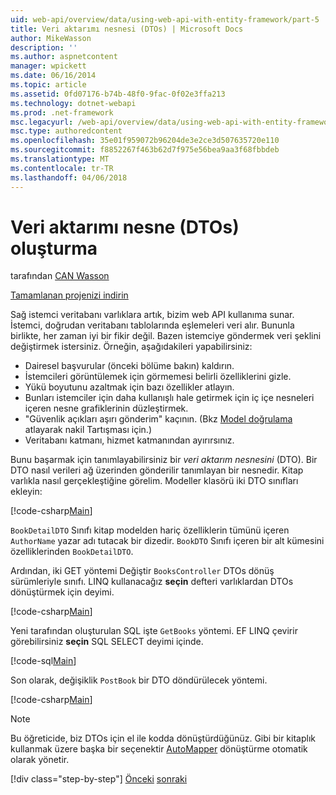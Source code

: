 ```yaml
---
uid: web-api/overview/data/using-web-api-with-entity-framework/part-5
title: Veri aktarımı nesnesi (DTOs) | Microsoft Docs
author: MikeWasson
description: ''
ms.author: aspnetcontent
manager: wpickett
ms.date: 06/16/2014
ms.topic: article
ms.assetid: 0fd07176-b74b-48f0-9fac-0f02e3ffa213
ms.technology: dotnet-webapi
ms.prod: .net-framework
msc.legacyurl: /web-api/overview/data/using-web-api-with-entity-framework/part-5
msc.type: authoredcontent
ms.openlocfilehash: 35e01f959072b96204de3e2ce3d507635720e110
ms.sourcegitcommit: f8852267f463b62d7f975e56bea9aa3f68fbbdeb
ms.translationtype: MT
ms.contentlocale: tr-TR
ms.lasthandoff: 04/06/2018
---
```

<a name="create-data-transfer-objects-dtos"></a>Veri aktarımı nesne (DTOs) oluşturma
====================
tarafından [CAN Wasson](https://github.com/MikeWasson)

[Tamamlanan projenizi indirin](https://github.com/MikeWasson/BookService)

Sağ istemci veritabanı varlıklara artık, bizim web API kullanıma sunar. İstemci, doğrudan veritabanı tablolarında eşlemeleri veri alır. Bununla birlikte, her zaman iyi bir fikir değil. Bazen istemciye göndermek veri şeklini değiştirmek istersiniz. Örneğin, aşağıdakileri yapabilirsiniz:

- Dairesel başvurular (önceki bölüme bakın) kaldırın.
- İstemcileri görüntülemek için görmemesi belirli özelliklerini gizle.
- Yükü boyutunu azaltmak için bazı özellikler atlayın.
- Bunları istemciler için daha kullanışlı hale getirmek için iç içe nesneleri içeren nesne grafiklerinin düzleştirmek.
- "Güvenlik açıkları aşırı gönderim" kaçının. (Bkz [Model doğrulama](../../formats-and-model-binding/model-validation-in-aspnet-web-api.md) atlayarak nakil Tartışması için.)
- Veritabanı katmanı, hizmet katmanından ayırırsınız.

Bunu başarmak için tanımlayabilirsiniz bir *veri aktarım nesnesini* (DTO). Bir DTO nasıl verileri ağ üzerinden gönderilir tanımlayan bir nesnedir. Kitap varlıkla nasıl gerçekleştiğine görelim. Modeller klasörü iki DTO sınıfları ekleyin:

[!code-csharp[Main](part-5/samples/sample1.cs)]

`BookDetailDTO` Sınıfı kitap modelden hariç özelliklerin tümünü içeren `AuthorName` yazar adı tutacak bir dizedir. `BookDTO` Sınıfı içeren bir alt kümesini özelliklerinden `BookDetailDTO`.

Ardından, iki GET yöntemi Değiştir `BooksController` DTOs dönüş sürümleriyle sınıfı. LINQ kullanacağız **seçin** defteri varlıklardan DTOs dönüştürmek için deyimi.

[!code-csharp[Main](part-5/samples/sample2.cs)]

Yeni tarafından oluşturulan SQL işte `GetBooks` yöntemi. EF LINQ çevirir görebilirsiniz **seçin** SQL SELECT deyimi içinde.

[!code-sql[Main](part-5/samples/sample3.sql)]

Son olarak, değişiklik `PostBook` bir DTO döndürülecek yöntemi.

[!code-csharp[Main](part-5/samples/sample4.cs)]

> [!NOTE]
> Bu öğreticide, biz DTOs için el ile kodda dönüştürdüğünüz. Gibi bir kitaplık kullanmak üzere başka bir seçenektir [AutoMapper](http://automapper.org/) dönüştürme otomatik olarak yönetir.
> 
> [!div class="step-by-step"]
> [Önceki](part-4.md)
> [sonraki](part-6.md)
